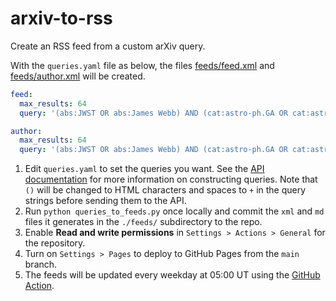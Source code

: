 # arxiv-to-rss
Create an RSS feed from a custom arXiv query.

With the ``queries.yaml`` file as below, the files [feeds/feed.xml](https://gbrammer.github.io/arxiv-to-rss/feeds/feed.xml)
and [feeds/author.xml](https://gbrammer.github.io/arxiv-to-rss/feeds/author.xml) will be created.

```yaml
feed:
  max_results: 64
  query: '(abs:JWST OR abs:James Webb) AND (cat:astro-ph.GA OR cat:astro-ph.CO)'

author:
  max_results: 64
  query: '(abs:JWST OR abs:James Webb) AND (cat:astro-ph.GA OR cat:astro-ph.CO) AND (au:Brammer)'
```

1. Edit ``queries.yaml`` to set the queries you want.  See the [API documentation](https://info.arxiv.org/help/api/user-manual.html#arxiv-api-users-manual) for more
   information on constructing queries.  Note that ``()`` will be changed to HTML characters and spaces to ``+`` in the query strings before sending them to the API.
1. Run `python queries_to_feeds.py` once locally and commit the ``xml`` and 
   ``md`` files it generates in the ``./feeds/`` subdirectory to the repo.
1. Enable **Read and write permissions** in ``Settings > Actions > General`` for the repository.
1. Turn on ``Settings > Pages`` to deploy to GitHub Pages from the ``main`` branch.
1. The feeds will be updated every weekday at 05:00 UT using the [GitHub Action](https://github.com/gbrammer/arxiv-to-rss/actions/workflows/update_feed.yml).
